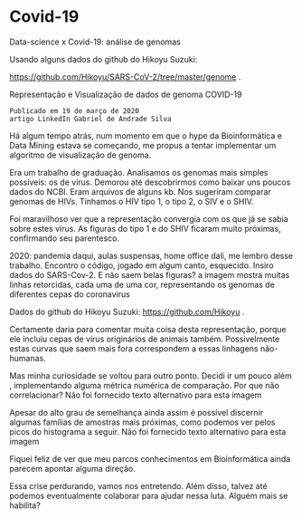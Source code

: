 # Covid-19
Data-science x Covid-19: análise de genomas

Usando alguns dados do github do Hikoyu Suzuki:

https://github.com/Hikoyu/SARS-CoV-2/tree/master/genome  .



Representação e Visualização de dados de genoma COVID-19

    Publicado em 19 de março de 2020
    artigo LinkedIn Gabriel de Andrade Silva

Há algum tempo atrás, num momento em que o hype da Bioinformática e Data Mining estava se começando, me propus a tentar implementar um algoritmo de visualização de genoma.

Era um trabalho de graduação. Analisamos os genomas mais simples possíveis: os de vírus. Demorou até descobrirmos como baixar uns poucos dados do NCBI. Eram arquivos de alguns kb. Nos sugeriram comparar genomas de HIVs. Tínhamos o HIV tipo 1, o tipo 2, o SIV e o SHIV.

Foi maravilhoso ver que a representação convergia com os que já se sabia sobre estes vírus. As figuras do tipo 1 e do SHIV ficaram muito próximas, confirmando seu parentesco.

2020: pandemia daqui, aulas suspensas, home office dali, me lembro desse trabalho. Encontro o código, jogado em algum canto, esquecido. Insiro dados do SARS-Cov-2. E não saem belas figuras?
a imagem mostra muitas linhas retorcidas, cada uma de uma cor, representando os genomas de diferentes cepas do coronavirus

Dados do github do Hikoyu Suzuki: https://github.com/Hikoyu .

Certamente daria para comentar muita coisa desta representação, porque ele incluiu cepas de vírus originários de animais também. Possivelmente estas curvas que saem mais fora correspondem a essas linhagens não-humanas.

Mas minha curiosidade se voltou para outro ponto. Decidi ir um pouco além , implementando alguma métrica numérica de comparação. Por que não correlacionar?
Não foi fornecido texto alternativo para esta imagem

Apesar do alto grau de semelhança ainda assim é possível discernir algumas famílias de amostras mais próximas, como podemos ver pelos picos do histograma a seguir.
Não foi fornecido texto alternativo para esta imagem

Fiquei feliz de ver que meu parcos conhecimentos em Bioinformática ainda parecem apontar alguma direção.

Essa crise perdurando, vamos nos entretendo. Além disso, talvez até podemos eventualmente colaborar para ajudar nessa luta. Alguém mais se habilita?
